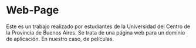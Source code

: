 # Web-Page
Este es un trabajo realizado por estudiantes de la Universidad del Centro de la Provincia de Buenos Aires. Se trata de una página web para un dominio de aplicación. En nuestro caso, de películas.
